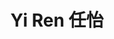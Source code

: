 ---
layout: page
title: Yi Ren 任怡
description: Research Assistant<br />科研助理<br />&nbsp;
img: /assets/img/renyi.png
email: 12032587@mail.sustech.edu.cn
bio: >
    From Mianyang, Sichuan, engaged in cancer computational omics research in COmics Lab. Senior food expert, like spicy food, like staying at home, like horror novels, Pamela occasionally,slightly socially terrified, pretends to be a cow, and is a member of the Holy Fire Miaomiao Religion, currently don’t have a CAT of my own, addicted to cloud cat every day ; hope to raise a golden british shorthair after graduation.
bio_cn: >
    来自四川绵阳，在COmics Lab中从事癌症计算组学相关研究。资深美食达人，喜欢吃辣，喜欢宅家，喜欢恐怖小说，偶尔健身，轻微社恐，伪装社牛，圣火喵喵教成员，但目前没有一只属于自己的小猫，所以每天沉迷云吸猫；希望毕业后养一只金渐层。
importance: 12
category: student
---